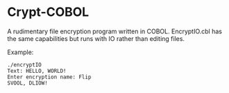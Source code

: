 # Crypt-COBOL
A rudimentary file encryption program written in COBOL.
EncryptIO.cbl has the same capabilities but runs with IO rather than editing files.

Example:
```
./encryptIO
Text: HELLO, WORLD!
Enter encryption name: Flip
SVOOL, DLIOW!
```
